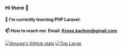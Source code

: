 ### Hi there 👋

#### 🌱 I’m currently learning PHP Laravel.
#### 📫 How to reach me: Email: Krose.kachon@gmail.com

[![Anurag's GitHub stats](https://github-readme-stats.vercel.app/api?username=KevinHoi128&theme=vue&show_icons=true)](https://github.com/anuraghazra/github-readme-stats) [![Top Langs](https://github-readme-stats.vercel.app/api/top-langs/?username=KevinHoi128&layout=compact&theme=vue)](https://github.com/anuraghazra/github-readme-stats)


<!--
**KevinHoi128/KevinHoi128** is a ✨ _special_ ✨ repository because its `README.md` (this file) appears on your GitHub profile.

Here are some ideas to get you started:

- 🔭 I’m currently working on ...
- 🌱 I’m currently learning ...
- 👯 I’m looking to collaborate on ...
- 🤔 I’m looking for help with ...
- 💬 Ask me about ...
- 📫 How to reach me: ...
- 😄 Pronouns: ...
- ⚡ Fun fact: ...
-->
